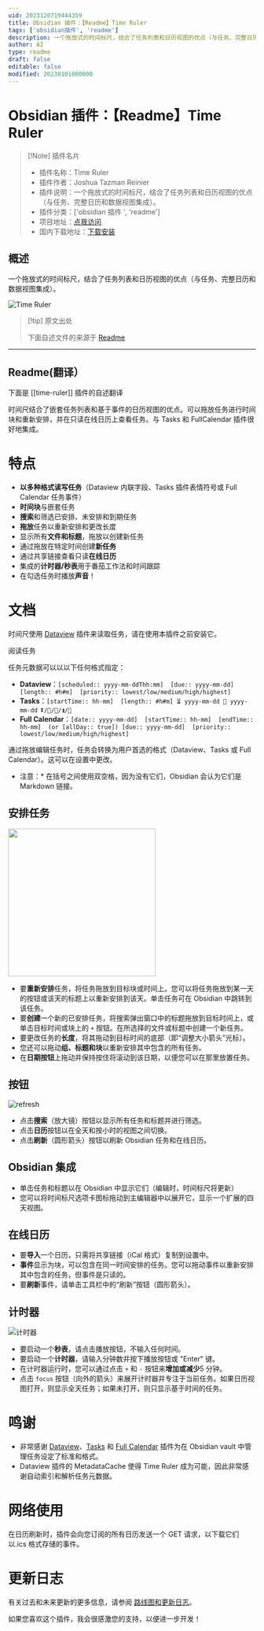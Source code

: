 ```yaml
---
uid: 2023120719444359
title: Obsidian 插件：【Readme】Time Ruler
tags: ['obsidian插件', 'readme']
description: 一个拖放式的时间标尺，结合了任务列表和日历视图的优点（与任务、完整日历和数据视图集成）。
author: AI
type: readme
draft: false
editable: false
modified: 20230101000000
---
```


# Obsidian 插件：【Readme】Time Ruler

> [!Note] 插件名片
> - 插件名称：Time Ruler
> - 插件作者：Joshua Tazman Reinier
> - 插件说明：一个拖放式的时间标尺，结合了任务列表和日历视图的优点（与任务、完整日历和数据视图集成）。
> - 插件分类：['obsidian 插件 ', 'readme']
> - 项目地址：[点我访问](https://github.com/joshuatazrein/obsidian-time-ruler)
> - 国内下载地址：[下载安装](https://pkmer.cn/products/plugin/pluginMarket/?time-ruler)

## 概述

一个拖放式的时间标尺，结合了任务列表和日历视图的优点（与任务、完整日历和数据视图集成）。

![Time Ruler](https://cdn.pkmer.cn/covers/time-ruler.png!pkmer)

> [!tip] 原文出处
>
>下面自述文件的来源于 [Readme](https://ghproxy.net/https://raw.githubusercontent.com/joshuatazrein/obsidian-time-ruler/master/README.md)
>

---

## Readme(翻译）

下面是 [[time-ruler]] 插件的自述翻译

时间尺结合了嵌套任务列表和基于事件的日历视图的优点。可以拖放任务进行时间块和重新安排，并在只读在线日历上查看任务。与 Tasks 和 FullCalendar 插件很好地集成。

# 特点

- **以多种格式读写任务**（Dataview 内联字段、Tasks 插件表情符号或 Full Calendar 任务事件）
- **时间块**与嵌套任务
- **搜索**和筛选已安排、未安排和到期任务
- **拖放**任务以重新安排和更改长度
- 显示所有**文件和标题**，拖放以创建新任务
- 通过拖放在特定时间创建**新任务**
- 通过共享链接查看只读**在线日历**
- 集成的**计时器/秒表**用于番茄工作法和时间跟踪
- 在勾选任务时播放**声音**！

# 文档

时间尺使用 [Dataview](obsidian://show-plugin?id=dataview) 插件来读取任务，请在使用本插件之前安装它。

阅读任务

任务元数据可以以以下任何格式指定：

- **Dataview**：`[scheduled:: yyyy-mm-ddThh:mm]  [due:: yyyy-mm-dd]  [length:: #h#m]  [priority:: lowest/low/medium/high/highest]`
- **Tasks**：`[startTime:: hh-mm]  [length:: #h#m] ⏳ yyyy-mm-dd 📅 yyyy-mm-dd ⏬/🔽/🔼/⏫/🔺`
- **Full Calendar**：`[date:: yyyy-mm-dd]  [startTime:: hh-mm]  [endTime:: hh-mm]  (or [allDay:: true]) [due:: yyyy-mm-dd]  [priority:: lowest/low/medium/high/highest]`

通过拖放编辑任务时，任务会转换为用户首选的格式（Dataview、Tasks 或 Full Calendar）。这可以在设置中更改。

* 注意：* 在括号之间使用双空格，因为没有它们，Obsidian 会认为它们是 Markdown 链接。

## 安排任务

<img src="assets/dragging-example.gif" width="300" />

- 要**重新安排**任务，将任务拖放到目标块或时间上。您可以将任务拖放到某一天的按钮或该天的标题上以重新安排到该天。单击任务可在 Obsidian 中跳转到该任务。
- 要**创建**一个新的已安排任务，将搜索弹出窗口中的标题拖放到目标时间上，或单击目标时间或块上的 `+` 按钮。在所选择的文件或标题中创建一个新任务。
- 要更改任务的**长度**，将其拖动到目标时间的底部（即“调整大小箭头”光标）。
- 您还可以拖动**组、标题和块**以重新安排其中包含的所有任务。
- 在**日期按钮**上拖动并保持按住将滚动到该日期，以便您可以在那里放置任务。

## 按钮

![refresh](https://cdn.pkmer.cn/covers/time-ruler_2_0.png!pkmer)

- 点击**搜索**（放大镜）按钮以显示所有任务和标题并进行筛选。
- 点击**日历**按钮以在全天和按小时的视图之间切换。
- 点击**刷新**（圆形箭头）按钮以刷新 Obsidian 任务和在线日历。

## Obsidian 集成

- 单击任务和标题以在 Obsidian 中显示它们（编辑时，时间标尺将更新）
- 您可以将时间标尺选项卡图标拖动到主编辑器中以展开它，显示一个扩展的四天视图。

## 在线日历

- 要**导入**一个日历，只需将共享链接（iCal 格式）复制到设置中。
- **事件**显示为块，可以包含在同一时间安排的任务。您可以拖动事件以重新安排其中包含的任务，但事件是只读的。
- 要**刷新**事件，请单击工具栏中的“刷新”按钮（圆形箭头）。

## 计时器

![计时器](https://cdn.pkmer.cn/covers/time-ruler_2_1.png!pkmer)

- 要启动一个**秒表**，请点击播放按钮，不输入任何时间。
- 要启动一个**计时器**，请输入分钟数并按下播放按钮或 "Enter" 键。
- 在计时器运行时，您可以通过点击 `+` 和 `-` 按钮来**增加或减少**5 分钟。
- 点击 `focus` 按钮（向外的箭头）来展开计时器并专注于当前任务。如果日历视图打开，则显示全天任务；如果未打开，则只显示基于时间的任务。

# 鸣谢

- 非常感谢 [Dataview](obsidian://show-plugin?id=dataview)、[Tasks](obsidian://show-plugin?id=obsidian-tasks-plugin) 和 [Full Calendar](obsidian://show-plugin?id=obsidian-full-calendar) 插件为在 Obsidian vault 中管理任务设定了标准和格式。
- Dataview 插件的 MetadataCache 使得 Time Ruler 成为可能，因此非常感谢自动索引和解析任务元数据。

# 网络使用

在日历刷新时，插件会向您订阅的所有日历发送一个 GET 请求，以下载它们以.ics 格式存储的事件。

# 更新日志

有关过去和未来更新的更多信息，请参阅 [路线图和更新日志](https://github.com/joshuatazrein/obsidian-time-ruler/blob/master/CHANGELOG.md)。

如果您喜欢这个插件，我会很感激您的支持，以便进一步开发！
